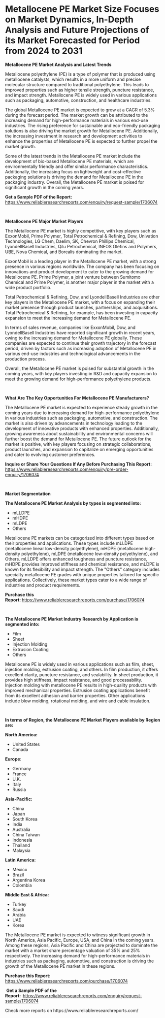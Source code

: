 <p><h1>Metallocene PE Market Size Focuses on Market Dynamics, In-Depth Analysis and Future Projections of its Market Forecasted for Period from 2024 to 2031</h1></p><p><strong>Metallocene PE Market Analysis and Latest Trends</strong></p>
<p><p>Metallocene polyethylene (PE) is a type of polymer that is produced using metallocene catalysts, which results in a more uniform and precise molecular structure compared to traditional polyethylene. This leads to improved properties such as higher tensile strength, puncture resistance, and impact strength. Metallocene PE is widely used in various applications such as packaging, automotive, construction, and healthcare industries.</p><p>The global Metallocene PE market is expected to grow at a CAGR of 5.3% during the forecast period. The market growth can be attributed to the increasing demand for high-performance materials in various end-use industries. The rising preference for sustainable and eco-friendly packaging solutions is also driving the market growth for Metallocene PE. Additionally, the increasing investment in research and development activities to enhance the properties of Metallocene PE is expected to further propel the market growth.</p><p>Some of the latest trends in the Metallocene PE market include the development of bio-based Metallocene PE materials, which are environmentally friendly and offer similar performance characteristics. Additionally, the increasing focus on lightweight and cost-effective packaging solutions is driving the demand for Metallocene PE in the packaging industry. Overall, the Metallocene PE market is poised for significant growth in the coming years.</p></p>
<p><strong>Get a Sample PDF of the Report:&nbsp;</strong> <a href="https://www.reliableresearchreports.com/enquiry/request-sample/1706074">https://www.reliableresearchreports.com/enquiry/request-sample/1706074</a></p>
<p>&nbsp;</p>
<p><strong>Metallocene PE Major Market Players</strong></p>
<p><p>The Metallocene PE market is highly competitive, with key players such as ExxonMobil, Prime Polymer, Total Petrochemical & Refining, Dow, Univation Technologies, LG Chem, Daelim, SK, Chevron Phillips Chemical, LyondellBasell Industries, Qilu Petrochemical, INEOS Olefins and Polymers, UBE, Nova Chemical, and Borealis dominating the market.</p><p>ExxonMobil is a leading player in the Metallocene PE market, with a strong presence in various regions worldwide. The company has been focusing on innovations and product development to cater to the growing demand for Metallocene PE. Prime Polymer, a joint venture between Sumitomo Chemical and Prime Polymer, is another major player in the market with a wide product portfolio.</p><p>Total Petrochemical & Refining, Dow, and LyondellBasell Industries are other key players in the Metallocene PE market, with a focus on expanding their market presence through product launches, partnerships, and acquisitions. Total Petrochemical & Refining, for example, has been investing in capacity expansion to meet the increasing demand for Metallocene PE.</p><p>In terms of sales revenue, companies like ExxonMobil, Dow, and LyondellBasell Industries have reported significant growth in recent years, owing to the increasing demand for Metallocene PE globally. These companies are expected to continue their growth trajectory in the forecast period, driven by factors such as increasing adoption of Metallocene PE in various end-use industries and technological advancements in the production process.</p><p>Overall, the Metallocene PE market is poised for substantial growth in the coming years, with key players investing in R&D and capacity expansion to meet the growing demand for high-performance polyethylene products.</p></p>
<p>&nbsp;</p>
<p><strong>What Are The Key Opportunities For Metallocene PE Manufacturers?</strong></p>
<p><p>The Metallocene PE market is expected to experience steady growth in the coming years due to increasing demand for high-performance polyethylene in various industries such as packaging, automotive, and construction. The market is also driven by advancements in technology leading to the development of innovative products with enhanced properties. Additionally, growing awareness about sustainability and environmental concerns will further boost the demand for Metallocene PE. The future outlook for the market is positive, with key players focusing on strategic collaborations, product launches, and expansion to capitalize on emerging opportunities and cater to evolving customer preferences.</p></p>
<p><strong>Inquire or Share Your Questions If Any Before Purchasing This Report:</strong> <a href="https://www.reliableresearchreports.com/enquiry/pre-order-enquiry/1706074">https://www.reliableresearchreports.com/enquiry/pre-order-enquiry/1706074</a></p>
<p>&nbsp;</p>
<p><strong>Market Segmentation</strong></p>
<p><strong>The Metallocene PE Market Analysis by types is segmented into:</strong></p>
<p><ul><li>mLLDPE</li><li>mHDPE</li><li>mLDPE</li><li>Others</li></ul></p>
<p><p>Metallocene PE markets can be categorized into different types based on their properties and applications. These types include mLLDPE (metallocene linear low-density polyethylene), mHDPE (metallocene high-density polyethylene), mLDPE (metallocene low-density polyethylene), and Others. mLLDPE offers enhanced toughness and puncture resistance, mHDPE provides improved stiffness and chemical resistance, and mLDPE is known for its flexibility and impact strength. The "Others" category includes specialty metallocene PE grades with unique properties tailored for specific applications. Collectively, these market types cater to a wide range of industries and product requirements.</p></p>
<p><strong>Purchase this Report:&nbsp;</strong><a href="https://www.reliableresearchreports.com/purchase/1706074">https://www.reliableresearchreports.com/purchase/1706074</a></p>
<p>&nbsp;</p>
<p><strong>The Metallocene PE Market Industry Research by Application is segmented into:</strong></p>
<p><ul><li>Film</li><li>Sheet</li><li>Injection Molding</li><li>Extrusion Coating</li><li>Others</li></ul></p>
<p><p>Metallocene PE is widely used in various applications such as film, sheet, injection molding, extrusion coating, and others. In film production, it offers excellent clarity, puncture resistance, and sealability. In sheet production, it provides high stiffness, impact resistance, and good processability. Injection molding with metallocene PE results in high-quality products with improved mechanical properties. Extrusion coating applications benefit from its excellent adhesion and barrier properties. Other applications include blow molding, rotational molding, and wire and cable insulation.</p></p>
<p>&nbsp;</p>
<p><strong>In terms of Region, the Metallocene PE Market Players available by Region are:</strong></p>
<p>
    <p> <strong> North America: </strong>
        <ul>
            <li>United States</li>
            <li>Canada</li>
        </ul>
        </p> 
    <p> <strong> Europe: </strong>
        <ul>
            <li>Germany</li>
            <li>France</li>
            <li>U.K.</li>
            <li>Italy</li>
            <li>Russia</li>
        </ul>
        </p> 
    <p> <strong> Asia-Pacific: </strong>
        <ul>
            <li>China</li>
            <li>Japan</li>
            <li>South Korea</li>
            <li>India</li>
            <li>Australia</li>
            <li>China Taiwan</li>
            <li>Indonesia</li>
            <li>Thailand</li>
            <li>Malaysia</li>
        </ul>
        </p> 
    <p> <strong> Latin America: </strong>
        <ul>
            <li>Mexico</li>
            <li>Brazil</li>
            <li>Argentina Korea</li>
            <li>Colombia</li>
        </ul>
        </p> 
    <p> <strong> Middle East & Africa: </strong>
        <ul>
            <li>Turkey</li>
            <li>Saudi</li>
            <li>Arabia</li>
            <li>UAE</li>
            <li>Korea</li>
        </ul>
    </p>
    </p>
<p><p>The Metallocene PE market is expected to witness significant growth in North America, Asia Pacific, Europe, USA, and China in the coming years. Among these regions, Asia Pacific and China are projected to dominate the market with a market share percentage valuation of 35% and 25% respectively. The increasing demand for high-performance materials in industries such as packaging, automotive, and construction is driving the growth of the Metallocene PE market in these regions.</p></p>
<p><strong>Purchase this Report: </strong><a href="https://www.reliableresearchreports.com/purchase/1706074">https://www.reliableresearchreports.com/purchase/1706074</a></p>
<p>&nbsp;<strong>Get a Sample PDF of the Report:&nbsp;&nbsp;</strong><a href="https://www.reliableresearchreports.com/enquiry/request-sample/1706074">https://www.reliableresearchreports.com/enquiry/request-sample/1706074</a></p>
<p><strong></strong></p>
<p>Check more reports on https://www.reliableresearchreports.com/</p>